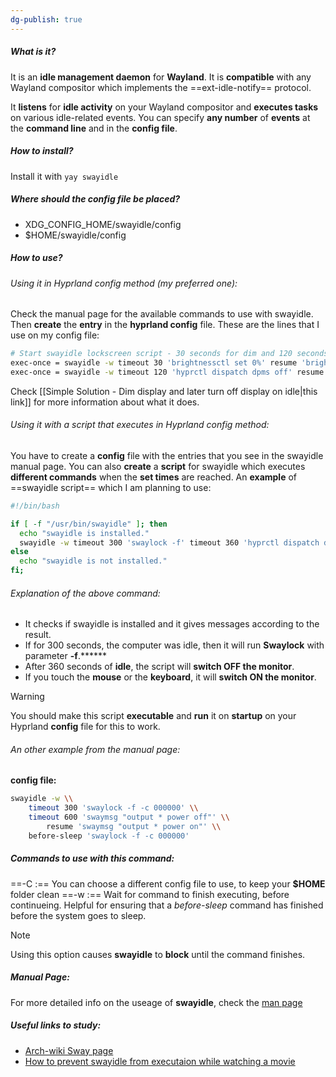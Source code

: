 ```yaml
---
dg-publish: true
---
```

##### What is it?
It is an **idle management daemon** for **Wayland**. It is **compatible** with any Wayland compositor which implements the ==ext-idle-notify== protocol. 

It **listens** for **idle activity** on your Wayland compositor and **executes tasks** on various idle-related events. You can specify **any number** of **events** at the **command line** and in the **config file**.
##### How to install?
Install it with `yay swayidle`

##### Where should the config file be placed?
- XDG_CONFIG_HOME/swayidle/config
- $HOME/swayidle/config

##### How to use?
###### Using it in Hyprland config method (my preferred one):
Check the manual page for the available commands to use with swayidle. Then **create** the **entry** in the **hyprland config** file. These are the lines that I use on my config file:

```bash
# Start swayidle lockscreen script - 30 seconds for dim and 120 seconds for display off
exec-once = swayidle -w timeout 30 'brightnessctl set 0%' resume 'brightnessctl set 30%'
exec-once = swayidle -w timeout 120 'hyprctl dispatch dpms off' resume 'hyprctl dispatch dpms on'
```

Check [[Simple Solution - Dim display and later turn off display on idle|this link]] for more information about what it does.
###### Using it with a script that executes in Hyprland config method:
You have to create a **config** file with the entries that you see in the swayidle manual page. You can also **create** a **script** for swayidle which executes **different commands** when the **set times** are reached. An **example** of ==swayidle script== which I am planning to use:
```bash
#!/bin/bash

if [ -f "/usr/bin/swayidle" ]; then
  echo "swayidle is installed."
  swayidle -w timeout 300 'swaylock -f' timeout 360 'hyprctl dispatch dpms off' resume 'hyprctl dispatch dpms on'
else
  echo "swayidle is not installed."
fi;
```
###### Explanation of the above command:
- It checks if swayidle is installed and it gives messages according to the result.
- If for 300 seconds, the computer was idle, then it will run **Swaylock** with parameter **-f**.******
- After 360 seconds of **idle**, the script will **switch OFF the monitor**.
- If you touch the **mouse** or the **keyboard**, it will **switch ON the monitor**.

> [!warning] 
> You should make this script **executable** and **run** it on **startup** on your Hyprland **config** file for this to work.
###### An other example from the manual page:
**config file:**
```bash
swayidle -w \\
	timeout 300 'swaylock -f -c 000000' \\
	timeout 600 'swaymsg "output * power off"' \\
		resume 'swaymsg "output * power on"' \\
	before-sleep 'swaylock -f -c 000000'
```

##### Commands to use with this command:
==-C :== You can choose a different config file to use, to keep your **$HOME** folder clean
==-w :== Wait for command to finish executing, before continueing. Helpful for ensuring that a *before-sleep* command has finished before the system goes to sleep.
> [!note] 
> Using this option causes **swayidle** to **block** until the command finishes.


##### Manual Page:
For more detailed info on the useage of **swayidle**, check the [man page](https://github.com/swaywm/swayidle/blob/master/swayidle.1.scd)

##### Useful links to study:
- [Arch-wiki Sway page](https://wiki.archlinux.org/title/Sway)
- [How to prevent swayidle from executaion while watching a movie](https://stackoverflow.com/questions/68694093/how-to-prevent-swayidle-from-execution-while-watching-a-film)



